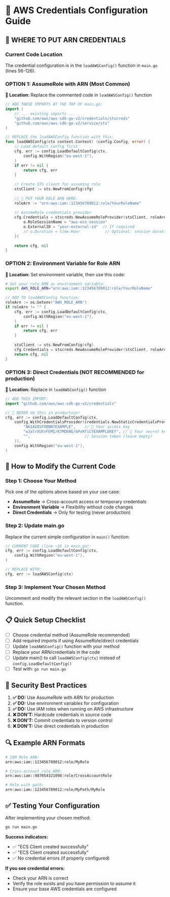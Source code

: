 # 🔐 AWS Credentials Configuration Guide

## 🎯 **WHERE TO PUT ARN CREDENTIALS**

### Current Code Location
The credential configuration is in the `loadAWSConfig()` function in `main.go` (lines 56-126).

### **OPTION 1: AssumeRole with ARN (Most Common)**

**📍 Location:** Replace the commented code in `loadAWSConfig()` function

```go
// ADD THESE IMPORTS AT THE TOP OF main.go:
import (
    // ... existing imports ...
    "github.com/aws/aws-sdk-go-v2/credentials/stscreds"
    "github.com/aws/aws-sdk-go-v2/service/sts"
)

// REPLACE the loadAWSConfig function with this:
func loadAWSConfig(ctx context.Context) (config.Config, error) {
    // Load default config first
    cfg, err := config.LoadDefaultConfig(ctx,
        config.WithRegion("eu-west-1"),
    )
    if err != nil {
        return cfg, err
    }
    
    // Create STS client for assuming role
    stsClient := sts.NewFromConfig(cfg)
    
    // 🎯 PUT YOUR ROLE ARN HERE:
    roleArn := "arn:aws:iam::123456789012:role/YourRoleName"
    
    // AssumeRole credentials provider
    cfg.Credentials = stscreds.NewAssumeRoleProvider(stsClient, roleArn, func(o *stscreds.AssumeRoleOptions) {
        o.RoleSessionName = "aws-ecs-session"
        o.ExternalID = "your-external-id"  // If required
        // o.Duration = time.Hour           // Optional: session duration
    })
    
    return cfg, nil
}
```

### **OPTION 2: Environment Variable for Role ARN**

**📍 Location:** Set environment variable, then use this code:

```bash
# Set your role ARN as environment variable:
export AWS_ROLE_ARN="arn:aws:iam::123456789012:role/YourRoleName"
```

```go
// ADD TO loadAWSConfig function:
roleArn := os.Getenv("AWS_ROLE_ARN")
if roleArn != "" {
    cfg, err := config.LoadDefaultConfig(ctx,
        config.WithRegion("eu-west-1"),
    )
    if err != nil {
        return cfg, err
    }
    
    stsClient := sts.NewFromConfig(cfg)
    cfg.Credentials = stscreds.NewAssumeRoleProvider(stsClient, roleArn)
    return cfg, nil
}
```

### **OPTION 3: Direct Credentials (NOT RECOMMENDED for production)**

**📍 Location:** Replace in `loadAWSConfig()` function

```go
// ADD THIS IMPORT:
import "github.com/aws/aws-sdk-go-v2/credentials"

// 🔴 NEVER do this in production!
cfg, err := config.LoadDefaultConfig(ctx,
    config.WithCredentialsProvider(credentials.NewStaticCredentialsProvider(
        "AKIAIOSFODNN7EXAMPLE",    // 🔴 Your access key
        "wJalrXUtnFEMI/K7MDENG/bPxRfiCYEXAMPLEKEY", // 🔴 Your secret key
        "",                        // Session token (leave empty)
    )),
    config.WithRegion("eu-west-1"),
)
```

## 🔧 **How to Modify the Current Code**

### Step 1: Choose Your Method
Pick one of the options above based on your use case:
- **AssumeRole** → Cross-account access or temporary credentials
- **Environment Variable** → Flexibility without code changes
- **Direct Credentials** → Only for testing (never production)

### Step 2: Update main.go
Replace the current simple configuration in `main()` function:

```go
// CURRENT CODE (line ~16 in main.go):
cfg, err := config.LoadDefaultConfig(ctx,
    config.WithRegion("eu-west-1"),
)

// REPLACE WITH:
cfg, err := loadAWSConfig(ctx)
```

### Step 3: Implement Your Chosen Method
Uncomment and modify the relevant section in the `loadAWSConfig()` function.

## 📋 **Quick Setup Checklist**

- [ ] Choose credential method (AssumeRole recommended)
- [ ] Add required imports if using AssumeRole/direct credentials
- [ ] Update `loadAWSConfig()` function with your method
- [ ] Replace your ARN/credentials in the code
- [ ] Update main() to call `loadAWSConfig(ctx)` instead of `config.LoadDefaultConfig()`
- [ ] Test with: `go run main.go`

## 🚨 **Security Best Practices**

1. **✅ DO:** Use AssumeRole with ARN for production
2. **✅ DO:** Use environment variables for configuration
3. **✅ DO:** Use IAM roles when running on AWS infrastructure
4. **❌ DON'T:** Hardcode credentials in source code
5. **❌ DON'T:** Commit credentials to version control
6. **❌ DON'T:** Use direct credentials in production

## 🔍 **Example ARN Formats**

```bash
# IAM Role ARN:
arn:aws:iam::123456789012:role/MyRole

# Cross-account role ARN:
arn:aws:iam::987654321098:role/CrossAccountRole

# Role with path:
arn:aws:iam::123456789012:role/MyPath/MyRole
```

## ✅ **Testing Your Configuration**

After implementing your chosen method:

```bash
go run main.go
```

**Success indicators:**
- ✅ "ECS Client created successfully"
- ✅ "ECS Client created successfully"
- ✅ No credential errors (if properly configured)

**If you see credential errors:**
- Check your ARN is correct
- Verify the role exists and you have permission to assume it
- Ensure your base AWS credentials are configured 